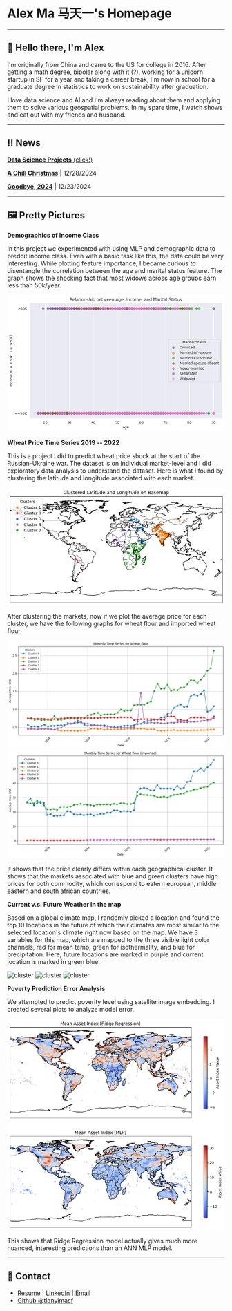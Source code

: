 # Alex Ma 马天一's Homepage

---

## 👋 Hello there, I'm Alex

I'm originally from China and came to the US for college in 2016. After getting a math degree, bipolar along with it (?), working for a unicorn startup in SF for a year and taking a career break, I'm now in school for a graduate degree in statistics to work on sustainability after graduation. 

I love data science and AI and I'm always reading about them and applying them to solve various geospatial problems. In my spare time, I watch shows and eat out with my friends and husband. 

---

## ‼️ News 

[**Data Science Projects** (click!)](ai-for-good-projects.md)

[**A Chill Christmas**](notebooks/a_chill_christmas.md) \| 12/28/2024

[**Goodbye, 2024**](notebooks/end_of_year_reflection.md) \| 12/23/2024

---

## 🖼️ Pretty Pictures

**Demographics of Income Class** 

In this project we experimented with using MLP and demographic data to predcit income class. Even with a basic task like this, the data could be very interesting. While plotting feature importance, I became curious to disentangle the correlation between the age and marital status feature. The graph shows the shocking fact that most widows across age groups earn less than 50k/year.

![cluster](/Images/7.png)

**Wheat Price Time Series 2019 -- 2022**  

This is a project I did to predict wheat price shock at the start of the Russian-Ukraine war. The dataset is on individual market-level and I did exploratory data analysis to understand the dataset. Here is what I found by clustering the latitude and longitude associated with each market. 

![cluster](/Images/1.png)

After clustering the markets, now if we plot the average price for each cluster, we have the following graphs for wheat flour and imported wheat flour. 

![cluster](/Images/2.png)
![cluster](/Images/3.png)

It shows that the price clearly differs within each geographical cluster. It shows that the markets associated with blue and green clusters have high prices for both commodity, which correspond to eatern european, middle eastern and south african countries. 

**Current v.s. Future Weather in the map** 

Based on a global climate map, I randomly picked a location and found the top 10 locations in the future of which their climates are most similar to the selected location's climate right now based on the map. We have 3 variables for this map, which are mapped to the three visible light color channels, red for mean temp, green for isothermality, and blue for precipitation. Here, future locations are marked in purple and current location is marked in green blue.

![cluster](/Images/9.png)
![cluster](/Images/10.png)
![cluster](/Images/14.png)

**Poverty Prediction Error Analysis**  

We attempted to predict poverity level using satellite image embedding. I created several plots to analyze model error. 

![cluster](/Images/4.png)

This shows that Ridge Regression model actually gives much more nuanced, interesting predictions than an ANN MLP model. 

---

## 🤙 Contact

* [Resume](https://drive.google.com/file/d/10dPkTfurZfe_VVWXdkHDjiBRYgWwUX4a/view?usp=sharing) \| [LinkedIn](https://www.linkedin.com/in/alex-tianyi-ma/) \| <a href='mailto: tianyi437@gmail.com'> Email </a>
* [Github @tianyimasf](https://github.com/tianyimasf)



